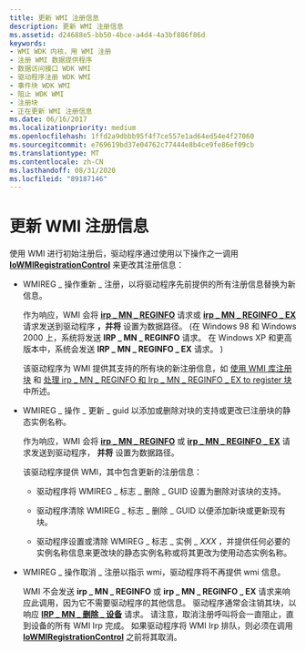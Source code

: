 ```yaml
---
title: 更新 WMI 注册信息
description: 更新 WMI 注册信息
ms.assetid: d24688e5-bb50-4bce-a4d4-4a3bf886f86d
keywords:
- WMI WDK 内核，用 WMI 注册
- 注册 WMI 数据提供程序
- 数据访问接口 WDK WMI
- 驱动程序注册 WDK WMI
- 事件块 WDK WMI
- 阻止 WDK WMI
- 注册块
- 正在更新 WMI 注册信息
ms.date: 06/16/2017
ms.localizationpriority: medium
ms.openlocfilehash: 1ffd2a9dbbb95f4f7ce557e1ad64ed54e4f27060
ms.sourcegitcommit: e769619bd37e04762c77444e8b4ce9fe86ef09cb
ms.translationtype: MT
ms.contentlocale: zh-CN
ms.lasthandoff: 08/31/2020
ms.locfileid: "89187146"
---
```

# <a name="updating-wmi-registration-information"></a>更新 WMI 注册信息





使用 WMI 进行初始注册后，驱动程序通过使用以下操作之一调用 [**IoWMIRegistrationControl**](/windows-hardware/drivers/ddi/wdm/nf-wdm-iowmiregistrationcontrol) 来更改其注册信息：

-   WMIREG \_ 操作重新 \_ 注册，以将驱动程序先前提供的所有注册信息替换为新信息。

    作为响应，WMI 会将 [**irp \_ MN \_ REGINFO**](./irp-mn-reginfo.md) 请求或 [**irp \_ MN \_ REGINFO \_ EX**](./irp-mn-reginfo-ex.md) 请求发送到驱动程序 **，并将** 设置为数据路径。  (在 Windows 98 和 Windows 2000 上，系统将发送 **IRP \_ MN \_ REGINFO** 请求。 在 Windows XP 和更高版本中，系统会发送 **IRP \_ MN \_ REGINFO \_ EX** 请求。 ) 

    该驱动程序为 WMI 提供其支持的所有块的新注册信息，如 [使用 WMI 库注册块](using-the-wmi-library-to-register-blocks.md) 和 [处理 irp \_ MN \_ REGINFO 和 Irp \_ MN \_ REGINFO \_ EX to register 块](handling-irp-mn-reginfo-and-irp-mn-reginfo-ex-to-register-blocks.md)中所述。

-   WMIREG \_ 操作 \_ 更新 \_ guid 以添加或删除对块的支持或更改已注册块的静态实例名称。

    作为响应，WMI 会将 [**irp \_ MN \_ REGINFO**](./irp-mn-reginfo.md) 或 [**irp \_ MN \_ REGINFO \_ EX**](./irp-mn-reginfo-ex.md) 请求发送到驱动程序， **并将** 设置为数据路径。

    该驱动程序提供 WMI，其中包含更新的注册信息：

    -   驱动程序将 WMIREG \_ 标志 \_ 删除 \_ GUID 设置为删除对该块的支持。

    -   驱动程序清除 WMIREG \_ 标志 \_ 删除 \_ GUID 以便添加新块或更新现有块。

    -   驱动程序设置或清除 WMIREG \_ 标志 \_ 实例 \_ *XXX* ，并提供任何必要的实例名称信息来更改块的静态实例名称或将其更改为使用动态实例名称。

-   WMIREG \_ 操作取消 \_ 注册以指示 wmi，驱动程序将不再提供 wmi 信息。

    WMI 不会发送 **irp \_ MN \_ REGINFO** 或 **irp \_ MN \_ REGINFO \_ EX** 请求来响应此调用，因为它不需要驱动程序的其他信息。 驱动程序通常会注销其块，以响应 [**IRP \_ MN \_ 删除 \_ 设备**](./irp-mn-remove-device.md) 请求。 请注意，取消注册呼叫将会一直阻止，直到设备的所有 WMI Irp 完成。 如果驱动程序将 WMI Irp 排队，则必须在调用 [**IoWMIRegistrationControl**](/windows-hardware/drivers/ddi/wdm/nf-wdm-iowmiregistrationcontrol) 之前将其取消。

 

